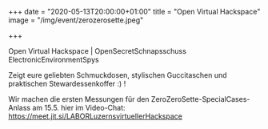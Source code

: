 +++
date = "2020-05-13T20:00:00+01:00"
title = "Open Virtual Hackspace"
image = "/img/event/zerozerosette.jpeg"

+++

Open Virtual Hackspace | OpenSecretSchnapsschuss ElectronicEnvironmentSpys

Zeigt eure geliebten Schmuckdosen, stylischen Guccitaschen und praktischen Stewardessenkoffer :) !

Wir machen die ersten Messungen für den ZeroZeroSette-SpecialCases-Anlass am 15.5. hier im Video-Chat: https://meet.jit.si/LABORLuzernsvirtuellerHackspace
